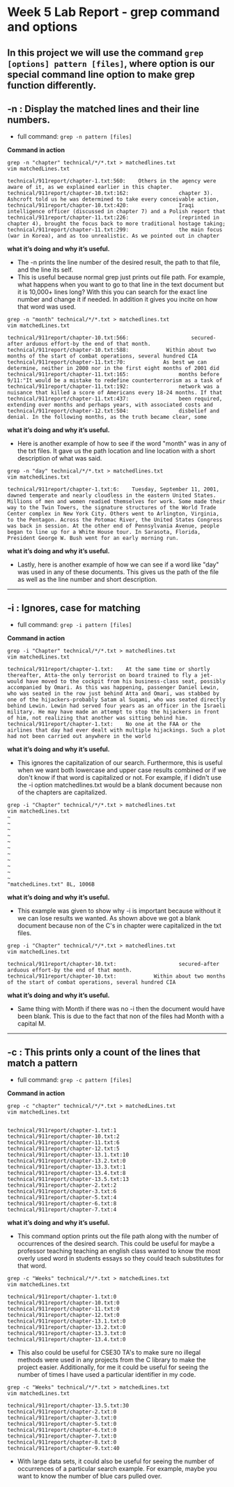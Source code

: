 # **Week 5 Lab Report - grep command and options**

In this project we will use the command ``` grep [options] pattern [files] ```, where option is our special command line option to make grep function differently. 
---

## -n : Display the matched lines and their line numbers.
- full command: ``` grep -n pattern [files] ```

**Command in action**
``` 
grep -n "chapter" technical/*/*.txt > matchedlines.txt
vim matchedLines.txt

technical/911report/chapter-1.txt:560:    Others in the agency were aware of it, as we explained earlier in this chapter.
technical/911report/chapter-10.txt:162:                chapter 3). Ashcroft told us he was determined to take every conceivable action,
technical/911report/chapter-10.txt:420:                Iraqi intelligence officer (discussed in chapter 7) and a Polish report that
technical/911report/chapter-11.txt:226:                (reprinted in chapter 4), brought the focus back to more traditional hostage taking;
technical/911report/chapter-11.txt:299:                the main focus (war in Korea), and as too unrealistic. As we pointed out in chapter
```
**what it’s doing and why it’s useful.**
- The -n prints the line number of the desired result, the path to that file, and the line its self.
- This is useful because normal grep just prints out file path. For example, what happens when you want to go to that line in the text document but it is 10,000+ lines long? With this you can search for the exact line number and change it if needed. In addition it gives you incite on how that word was used.

```
grep -n "month" technical/*/*.txt > matchedlines.txt
vim matchedLines.txt

technical/911report/chapter-10.txt:566:                    secured-after arduous effort-by the end of that month.
technical/911report/chapter-10.txt:588:            Within about two months of the start of combat operations, several hundred CIA
technical/911report/chapter-11.txt:70:            As best we can determine, neither in 2000 nor in the first eight months of 2001 did
technical/911report/chapter-11.txt:165:                months before 9/11:"It would be a mistake to redefine counterterrorism as a task of
technical/911report/chapter-11.txt:192:                network was a nuisance that killed a score of Americans every 18-24 months. If that
technical/911report/chapter-11.txt:437:                been required, extending over months and perhaps years, with associated costs and
technical/911report/chapter-12.txt:504:                disbelief and denial. In the following months, as the truth became clear, some
```
**what it’s doing and why it’s useful.**

- Here is another example of how to see if the word "month" was in any of the txt files. It gave us the path location and line location with a short description of what was said.

```
grep -n "day" technical/*/*.txt > matchedlines.txt
vim matchedLines.txt

technical/911report/chapter-1.txt:6:    Tuesday, September 11, 2001, dawned temperate and nearly cloudless in the eastern United States. Millions of men and women readied themselves for work. Some made their way to the Twin Towers, the signature structures of the World Trade Center complex in New York City. Others went to Arlington, Virginia, to the Pentagon. Across the Potomac River, the United States Congress was back in session. At the other end of Pennsylvania Avenue, people began to line up for a White House tour. In Sarasota, Florida, President George W. Bush went for an early morning run.
```
**what it’s doing and why it’s useful.**

- Lastly, here is another example of how we can see if a word like "day" was used in any of these documents. This gives us the path of the file as well as the line number and short description.

---

## -i : Ignores, case for matching
- full command: ``` grep -i pattern [files] ```

**Command in action**

```
grep -i "Chapter" technical/*/*.txt > matchedlines.txt
vim matchedLines.txt

technical/911report/chapter-1.txt:    At the same time or shortly thereafter, Atta-the only terrorist on board trained to fly a jet-would have moved to the cockpit from his business-class seat, possibly accompanied by Omari. As this was happening, passenger Daniel Lewin, who was seated in the row just behind Atta and Omari, was stabbed by one of the hijackers-probably Satam al Suqami, who was seated directly behind Lewin. Lewin had served four years as an officer in the Israeli military. He may have made an attempt to stop the hijackers in front of him, not realizing that another was sitting behind him.
technical/911report/chapter-1.txt:    No one at the FAA or the airlines that day had ever dealt with multiple hijackings. Such a plot had not been carried out anywhere in the world 
```

**what it’s doing and why it’s useful.**
- This ignores the capitalization of our search. Furthermore, this is useful when we want both lowercase and upper case results combined or if we don't know if that word is capitalized or not. For example, if I didn't use the -i option matchedlines.txt would be a blank document because non of the chapters are capitalized.

```
grep -i "Chapter" technical/*/*.txt > matchedlines.txt
vim matchedLines.txt
~                                                                                    
~                                                                                    
~                                                                                    
~                                                                                    
~                                                                                    
~                                                                                    
~                                                                                    
~                                                                                    
~                                                                                    
~                                                                                    
~                                                                                    
"matchedLines.txt" 8L, 1006B

```
**what it’s doing and why it’s useful.**
- This example was given to show why -i is important because without it we can lose results we wanted. As shown above we got a blank document because non of the C's in chapter were capitalized in the txt files.

```
grep -i "Chapter" technical/*/*.txt > matchedlines.txt
vim matchedLines.txt

technical/911report/chapter-10.txt:                    secured-after arduous effort-by the end of that month.
technical/911report/chapter-10.txt:            Within about two months of the start of combat operations, several hundred CIA
```
**what it’s doing and why it’s useful.**
- Same thing with Month if there was no -i then the document would have been blank. This is due to the fact that non of the files had Month with a capital M.
---


## -c : This prints only a count of the lines that match a pattern
- full command: ``` grep -c pattern [files] ```

**Command in action**

```
grep -c "chapter" technical/*/*.txt > matchedLines.txt
vim matchedLines.txt


technical/911report/chapter-1.txt:1
technical/911report/chapter-10.txt:2
technical/911report/chapter-11.txt:6
technical/911report/chapter-12.txt:5
technical/911report/chapter-13.1.txt:10
technical/911report/chapter-13.2.txt:0
technical/911report/chapter-13.3.txt:1
technical/911report/chapter-13.4.txt:8
technical/911report/chapter-13.5.txt:13
technical/911report/chapter-2.txt:2
technical/911report/chapter-3.txt:6
technical/911report/chapter-5.txt:4
technical/911report/chapter-6.txt:8
technical/911report/chapter-7.txt:4
```
**what it’s doing and why it’s useful.**
- This command option prints out the file path along with the number of occurrences of the desired search. This could be useful for maybe a professor teaching teaching an english class wanted to know the most overly used word in students essays so they could teach substitutes for that word. 

```
grep -c "Weeks" technical/*/*.txt > matchedLines.txt
vim matchedLines.txt

technical/911report/chapter-1.txt:0
technical/911report/chapter-10.txt:0
technical/911report/chapter-11.txt:0
technical/911report/chapter-12.txt:0
technical/911report/chapter-13.1.txt:0
technical/911report/chapter-13.2.txt:0
technical/911report/chapter-13.3.txt:0
technical/911report/chapter-13.4.txt:0
```
- This also could be useful for CSE30 TA's to make sure no illegal methods were used in any projects from the C library to make the project easier. Additionally, for me it could be useful for seeing the number of times I have used a particular identifier in my code.


```
grep -c "Weeks" technical/*/*.txt > matchedLines.txt
vim matchedLines.txt

technical/911report/chapter-13.5.txt:30
technical/911report/chapter-2.txt:0
technical/911report/chapter-3.txt:0
technical/911report/chapter-5.txt:0
technical/911report/chapter-6.txt:0
technical/911report/chapter-7.txt:0
technical/911report/chapter-8.txt:0
technical/911report/chapter-9.txt:40

```

- With large data sets, it could also be useful for seeing the number of occurrences of a particular search example. For example, maybe you want to know the number of blue cars pulled over.  